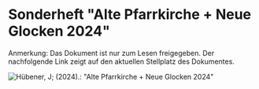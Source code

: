 # Sonderheft "Alte Pfarrkirche + Neue Glocken 2024"

Anmerkung: Das Dokument ist nur zum Lesen freigegeben. Der nachfolgende Link zeigt auf den aktuellen Stellplatz des Dokumentes.

![Hübener, J; (2024).: "Alte Pfarrkirche + Neue Glocken 2024"](https://kirchemahlsdorf-my.sharepoint.com/:b:/g/personal/joachim_huebener_kirche-mahlsdorf_de/EWcFNQGnnzxFkaQ5D5CIFN4BN8KnI0e6fOEufD8cphRK9Q?e=07f0er)

